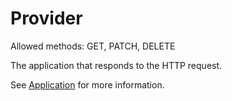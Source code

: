 # Provider

Allowed methods: GET, PATCH, DELETE

The application that responds to the HTTP request.

See [Application](/doc/applications) for more information.
